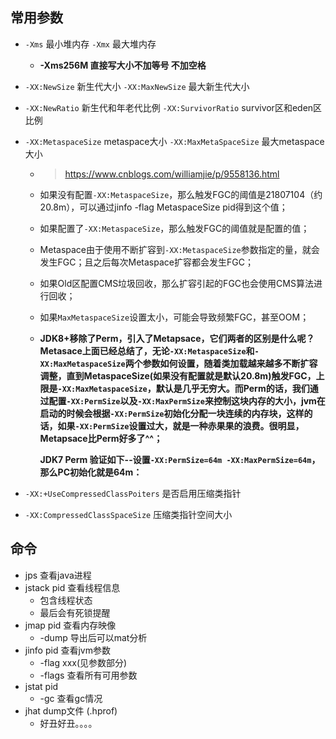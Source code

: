 ## 常用参数

- `-Xms` 最小堆内存 `-Xmx` 最大堆内存

  - **-Xms256M 直接写大小不加等号 不加空格**

- `-XX:NewSize` 新生代大小 `-XX:MaxNewSize` 最大新生代大小

- `-XX:NewRatio` 新生代和年老代比例 `-XX:SurvivorRatio` survivor区和eden区比例

- `-XX:MetaspaceSize` metaspace大小 `-XX:MaxMetaSpaceSize` 最大metaspace大小

  - > https://www.cnblogs.com/williamjie/p/9558136.html

  - 如果没有配置`-XX:MetaspaceSize`，那么触发FGC的阈值是21807104（约20.8m），可以通过jinfo -flag MetaspaceSize pid得到这个值；

  - 如果配置了`-XX:MetaspaceSize`，那么触发FGC的阈值就是配置的值；

  - Metaspace由于使用不断扩容到`-XX:MetaspaceSize`参数指定的量，就会发生FGC；且之后每次Metaspace扩容都会发生FGC；

  - 如果Old区配置CMS垃圾回收，那么扩容引起的FGC也会使用CMS算法进行回收；

  - 如果`MaxMetaspaceSize`设置太小，可能会导致频繁FGC，甚至OOM；

  - **JDK8+移除了Perm，引入了Metapsace，它们两者的区别是什么呢？Metasace上面已经总结了，无论`-XX:MetaspaceSize`和`-XX:MaxMetaspaceSize`两个参数如何设置，随着类加载越来越多不断扩容调整，直到MetaspaceSize(如果没有配置就是默认20.8m)触发FGC，上限是`-XX:MaxMetaspaceSize`，默认是几乎无穷大。而Perm的话，我们通过配置`-XX:PermSize`以及`-XX:MaxPermSize`来控制这块内存的大小，jvm在启动的时候会根据`-XX:PermSize`初始化分配一块连续的内存块，这样的话，如果`-XX:PermSize`设置过大，就是一种赤果果的浪费。很明显，Metapsace比Perm好多了^^；**

    **JDK7 Perm 验证如下--设置`-XX:PermSize=64m -XX:MaxPermSize=64m`，那么PC初始化就是64m：**

- `-XX:+UseCompressedClassPoiters` 是否启用压缩类指针

- `-XX:CompressedClassSpaceSize` 压缩类指针空间大小

## 命令

- jps 查看java进程
- jstack pid 查看线程信息
  - 包含线程状态
  - 最后会有死锁提醒
- jmap pid 查看内存映像
  - -dump 导出后可以mat分析
- jinfo pid 查看jvm参数
  - -flag xxx(见参数部分)
  - -flags 查看所有可用参数
- jstat pid
  - -gc 查看gc情况
- jhat dump文件 (.hprof)
  - 好丑好丑。。。。